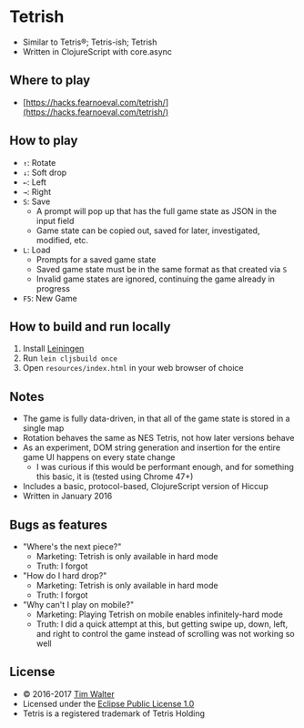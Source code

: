 # Tetrish

- Similar to Tetris®; Tetris-ish; Tetrish
- Written in ClojureScript with core.async

## Where to play

- [https://hacks.fearnoeval.com/tetrish/](https://hacks.fearnoeval.com/tetrish/)

## How to play

- `↑`: Rotate
- `↓`: Soft drop
- `←`: Left
- `→`: Right
- `S`: Save
  - A prompt will pop up that has the full game state as JSON in the input field
  - Game state can be copied out, saved for later, investigated, modified, etc.
- `L`: Load
  - Prompts for a saved game state
  - Saved game state must be in the same format as that created via `S`
  - Invalid game states are ignored, continuing the game already in progress
- `F5`: New Game

## How to build and run locally

1. Install [Leiningen](https://leiningen.org/)
2. Run `lein cljsbuild once`
3. Open `resources/index.html` in your web browser of choice

## Notes

- The game is fully data-driven, in that all of the game state is stored in a
  single map
- Rotation behaves the same as NES Tetris, not how later versions behave
- As an experiment, DOM string generation and insertion for the entire game UI
  happens on every state change
  - I was curious if this would be performant enough, and for something this
    basic, it is (tested using Chrome 47+)
- Includes a basic, protocol-based, ClojureScript version of Hiccup
- Written in January 2016

## Bugs as features

- "Where's the next piece?"
  - Marketing: Tetrish is only available in hard mode
  - Truth: I forgot
- "How do I hard drop?"
  - Marketing: Tetrish is only available in hard mode
  - Truth: I forgot
- "Why can't I play on mobile?"
  - Marketing: Playing Tetrish on mobile enables infinitely-hard mode
  - Truth: I did a quick attempt at this, but getting swipe up, down, left, and
    right to control the game instead of scrolling was not working so well

## License

- © 2016-2017 [Tim Walter](https://www.fearnoeval.com/)
- Licensed under the [Eclipse Public License 1.0](LICENSE.html)
- Tetris is a registered trademark of Tetris Holding
